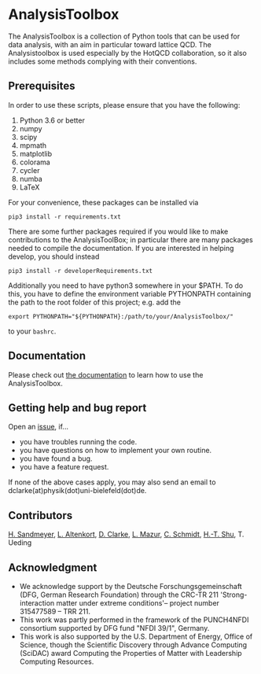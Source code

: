 # AnalysisToolbox

The AnalysisToolbox is a collection of Python tools that can be used for data analysis, with an aim in 
particular toward lattice QCD. The Analysistoolbox is used especially by the HotQCD collaboration, so
it also includes some methods complying with their conventions.

## Prerequisites

In order to use these scripts, please ensure that you have the following:
1. Python 3.6 or better
2. numpy
3. scipy
4. mpmath
5. matplotlib
6. colorama 
7. cycler
8. numba
9. LaTeX


For your convenience, these packages can be installed via
```shell
pip3 install -r requirements.txt
```
There are some further packages required if you would like to make contributions to the AnalysisToolBox; in particular
there are many packages needed to compile the documentation. If you are interested in helping develop, you should
instead
```shell
pip3 install -r developerRequirements.txt
```

Additionally you need to have python3 somewhere in your $PATH. To do this, you have to define the environment variable 
PYTHONPATH containing the path to the root folder of this project; e.g. add the 
```shell
export PYTHONPATH="${PYTHONPATH}:/path/to/your/AnalysisToolbox/"
```
to your `bashrc`.


## Documentation

Please check out [the documentation](https://latticeqcd.github.io/AnalysisToolbox) to learn how to use the 
AnalysisToolbox.


## Getting help and bug report
Open an [issue](https://github.com/LatticeQCD/AnalysisToolbox/issues), if...
- you have troubles running the code.
- you have questions on how to implement your own routine.
- you have found a bug.
- you have a feature request.

If none of the above cases apply, you may also send an email to dclarke(at)physik(dot)uni-bielefeld(dot)de.


## Contributors

[H. Sandmeyer](https://github.com/hsandmeyer), [L. Altenkort](https://github.com/luhuhis), 
[D. Clarke](https://github.com/clarkedavida), [L. Mazur](https://github.com/lukas-mazur), 
[C. Schmidt](https://github.com/schmidt74), [H.-T. Shu](https://github.com/haitaoshu), T. Ueding


## Acknowledgment

- We acknowledge support by the Deutsche Forschungsgemeinschaft (DFG, German Research Foundation) through the CRC-TR 211 'Strong-interaction matter under extreme conditions'– project number 315477589 – TRR 211.
- This work was partly performed in the framework of the PUNCH4NFDI consortium supported by DFG fund "NFDI 39/1", Germany.
- This work is also supported by the U.S. Department of Energy, Office of Science, though the Scientific Discovery through Advance Computing (SciDAC) award
Computing the Properties of Matter with Leadership Computing Resources.

